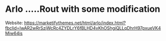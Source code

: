 # Arlo .....Rout with some modification
Website: 
https://marketifythemes.net/html/arlo/index.html?fbclid=IwAR2wRrSzjWcRc4ZYDLrY6fBLHD4vKhOShgiQLLqDhrH97pxueVK4Miw64is

